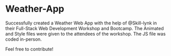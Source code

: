 # Weather-App

Successfully created a Weather Web App with the help of @Skill-lynk in their Full-Stack Web Development Workshop and Bootcamp. 
The Animated and Style files were given to the attendees of the workshop. The JS file was coded in-person.

Feel free to contribute!

